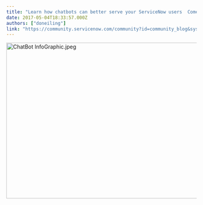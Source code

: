 ```yaml
---
title: "Learn how chatbots can better serve your ServiceNow users  Come see us at booth  at Knowledge for more details"
date: 2017-05-04T18:33:57.000Z
authors: ["doneiling"]
link: "https://community.servicenow.com/community?id=community_blog&sys_id=e75e2eaddbd0dbc01dcaf3231f96192a"
---
```

<p><img  alt="ChatBot InfoGraphic.jpeg" class="image-1 jive-image" src="71c1108edb149fc03eb27a9e0f96198f.iix" style="width: 620px; height: 411px;"/></p>